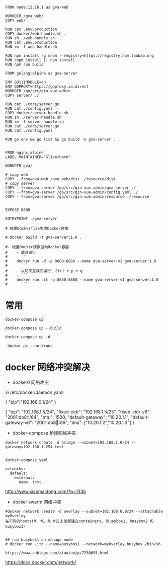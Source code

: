 ```
FROM node:12.16.1 as gva-web

WORKDIR /gva_web/
COPY web/ .

RUN cat .env.production
COPY docker/web-handle.sh .
RUN sh ./web-handle.sh
RUN cat .env.production
RUN rm -f web-handle.sh

RUN npm install -g cnpm --registry=https://registry.npm.taobao.org
RUN cnpm install || npm install
RUN npm run build

FROM golang:alpine as gva-server

ENV GO111MODULE=on
ENV GOPROXY=https://goproxy.io,direct
WORKDIR /go/src/gin-vue-admin
COPY server/ ./

RUN cat ./core/server.go
RUN cat ./config.yaml
COPY docker/server-handle.sh .
RUN sh ./server-handle.sh
RUN rm -f server-handle.sh
RUN cat ./core/server.go
RUN cat ./config.yaml

RUN go env && go list && go build -o gva-server .


FROM nginx:alpine
LABEL MAINTAINER="SliverHorn"

WORKDIR gva/

# copy web
COPY --from=gva-web /gva_web/dist ./resource/dist
# copy server
COPY --from=gva-server /go/src/gin-vue-admin/gva-server ./
COPY --from=gva-server /go/src/gin-vue-admin/config.yaml ./
COPY --from=gva-server /go/src/gin-vue-admin/resource ./resource


EXPOSE 8888

ENTRYPOINT ./gva-server

# 根据Dockerfile生成Docker镜像

# docker build -t gva-server:1.0 .

#- 根据Docker镜像启动Docker容器
#    - 后台运行
#    - ```
#    docker run -d -p 8888:8888 --name gva-server-v1 gva-server:1.0
#      ```
#    - 以可交互模式运行, Ctrl + p + q
#    - ```
#    docker run -it -p 8888:8888 --name gva-server-v1 gva-server:1.0
#      ```
```


# 常用

```
docker-compose up

docker-compose up --build

docker-compose up -d

 docker ps --no-trunc
```
# docker 网络冲突解决


- docker0 网络冲突

vi /etc/docker/daemon.yaml

{
    "bip":"192.168.0.1/24"
}

{
  "bip": "192.168.1.5/24",
  "fixed-cidr": "192.168.1.5/25",
  "fixed-cidr-v6": "2001:db8::/64",
  "mtu": 1500,
  "default-gateway": "10.20.1.1",
  "default-gateway-v6": "2001:db8:abcd::89",
  "dns": ["10.20.1.2","10.20.1.3"]
}

- docker-compose 桥接网络冲突

```
docker network create -d bridge --subnet=192.168.1.0/24 --gateway=192.168.1.254 test


docker-compose.yaml

networks:
  default:
    external:
      name: test

```
http://www.xiaomaidong.com/?p=1336

- docker swarm  网络冲突

```
#docker network create -d overlay --subnet=192.168.0.0/24 --attachable myOverlay
在不同的hosts(M, W1 与 W2)上面新建立containers,（busybox1, busybox2 和 busybox3）


## run busybox1 on manage node
# docker run -itd --name=busybox1 --network=myOverlay busybox /bin/sh

https://www.cnblogs.com/atuotuo/p/7250695.html
```
https://docs.docker.com/network/
